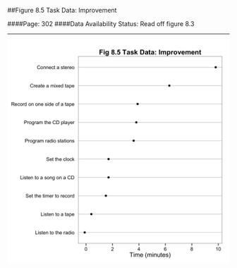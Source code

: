 ##Figure 8.5 Task Data: Improvement

####Page: 302
####Data Availability Status: Read off figure 8.3
***
![`Task Data: Improvement`](fig08-05_task-data-improvement.png)


